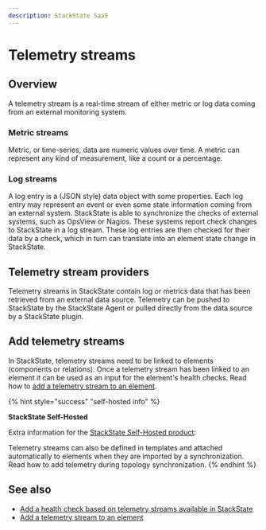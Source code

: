 ```yaml
---
description: StackState SaaS
---
```


# Telemetry streams

## Overview

A telemetry stream is a real-time stream of either metric or log data coming from an external monitoring system.


### Metric streams

Metric, or time-series, data are numeric values over time. A metric can represent any kind of measurement, like a count or a percentage. 

### Log streams

A log entry is a \(JSON style\) data object with some properties. Each log entry may represent an event or even some state information coming from an external system. StackState is able to synchronize the checks of external systems, such as OpsView or Nagios. These systems report check changes to StackState in a log stream. These log entries are then checked for their data by a check, which in turn can translate into an element state change in StackState.

## Telemetry stream providers

Telemetry streams in StackState contain log or metrics data that has been retrieved from an external data source. Telemetry can be pushed to StackState by the StackState Agent or pulled directly from the data source by a StackState plugin.

## Add telemetry streams

In StackState, telemetry streams need to be linked to elements \(components or relations\). Once a telemetry stream has been linked to an element it can be used as an input for the element's health checks. Read how to [add a telemetry stream to an element](add-telemetry-to-element.md).

{% hint style="success" "self-hosted info" %}

**StackState Self-Hosted**

Extra information for the [StackState Self-Hosted product](https://docs.stackstate.com/):

    
Telemetry streams can also be defined in templates and attached automatically to elements when they are imported by a synchronization. Read how to add telemetry during topology synchronization.
{% endhint %}

## See also

* [Add a health check based on telemetry streams available in StackState](../checks-and-monitors/add-a-health-check.md)
* [Add a telemetry stream to an element](add-telemetry-to-element.md)
